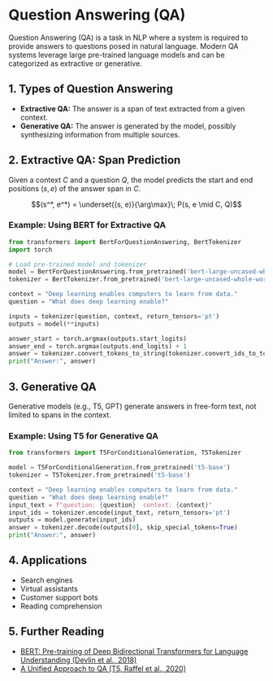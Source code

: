 # Question Answering (QA)

Question Answering (QA) is a task in NLP where a system is required to provide answers to questions posed in natural language. Modern QA systems leverage large pre-trained language models and can be categorized as extractive or generative.

## 1. Types of Question Answering

- **Extractive QA:** The answer is a span of text extracted from a given context.
- **Generative QA:** The answer is generated by the model, possibly synthesizing information from multiple sources.

## 2. Extractive QA: Span Prediction

Given a context $`C`$ and a question $`Q`$, the model predicts the start and end positions $`(s, e)`$ of the answer span in $`C`$.

```math
(s^*, e^*) = \underset{(s, e)}{\arg\max}\; P(s, e \mid C, Q)
```

### Example: Using BERT for Extractive QA

```python
from transformers import BertForQuestionAnswering, BertTokenizer
import torch

# Load pre-trained model and tokenizer
model = BertForQuestionAnswering.from_pretrained('bert-large-uncased-whole-word-masking-finetuned-squad')
tokenizer = BertTokenizer.from_pretrained('bert-large-uncased-whole-word-masking-finetuned-squad')

context = "Deep learning enables computers to learn from data."
question = "What does deep learning enable?"

inputs = tokenizer(question, context, return_tensors='pt')
outputs = model(**inputs)

answer_start = torch.argmax(outputs.start_logits)
answer_end = torch.argmax(outputs.end_logits) + 1
answer = tokenizer.convert_tokens_to_string(tokenizer.convert_ids_to_tokens(inputs['input_ids'][0][answer_start:answer_end]))
print("Answer:", answer)
```

## 3. Generative QA

Generative models (e.g., T5, GPT) generate answers in free-form text, not limited to spans in the context.

### Example: Using T5 for Generative QA

```python
from transformers import T5ForConditionalGeneration, T5Tokenizer

model = T5ForConditionalGeneration.from_pretrained('t5-base')
tokenizer = T5Tokenizer.from_pretrained('t5-base')

context = "Deep learning enables computers to learn from data."
question = "What does deep learning enable?"
input_text = f"question: {question}  context: {context}"
input_ids = tokenizer.encode(input_text, return_tensors='pt')
outputs = model.generate(input_ids)
answer = tokenizer.decode(outputs[0], skip_special_tokens=True)
print("Answer:", answer)
```

## 4. Applications
- Search engines
- Virtual assistants
- Customer support bots
- Reading comprehension

## 5. Further Reading
- [BERT: Pre-training of Deep Bidirectional Transformers for Language Understanding (Devlin et al., 2018)](https://arxiv.org/abs/1810.04805)
- [A Unified Approach to QA (T5, Raffel et al., 2020)](https://arxiv.org/abs/1910.10683) 
